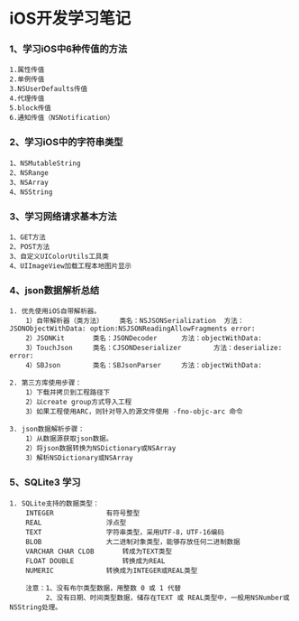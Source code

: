 # iOS开发学习笔记


### 1、学习iOS中6种传值的方法

	1.属性传值
	2.单例传值
	3.NSUserDefaults传值
	4.代理传值
	5.block传值
	6.通知传值（NSNotification）
	
### 2、学习iOS中的字符串类型

	1、NSMutableString
	2、NSRange
	3、NSArray
	4、NSString
	
### 3、学习网络请求基本方法

	1、GET方法
	2、POST方法
	3、自定义UIColorUtils工具类
	4、UIImageView加载工程本地图片显示
	
### 4、json数据解析总结

	1. 优先使用iOS自带解析器。
		1）自带解析器（类方法）	类名：NSJSONSerialization	方法：JSONObjectWithData: option:NSJSONReadingAllowFragments error:
		2）JSONKit		类名：JSONDecoder		方法：objectWithData:
		3）TouchJson		类名：CJSONDeserializer		方法：deserialize: error:
		4）SBJson		类名：SBJsonParser		方法：objectWithData:
		
	2. 第三方库使用步骤：
		1）下载并拷贝到工程路径下
		2）以create group方式导入工程
		3）如果工程使用ARC，则针对导入的源文件使用 -fno-objc-arc 命令
		
	3. json数据解析步骤：
		1）从数据源获取json数据。
		2）将json数据转换为NSDictionary或NSArray
		3）解析NSDictionary或NSArray	
		
### 5、SQLite3 学习

	1. SQLite支持的数据类型：
		INTEGER				有符号整型
		REAL				浮点型
		TEXT				字符串类型，采用UTF-8，UTF-16编码
		BLOB				大二进制对象类型，能够存放任何二进制数据
		VARCHAR CHAR CLOB		转成为TEXT类型
		FLOAT DOUBLE			转换成为REAL		
		NUMERIC				转换成为INTEGER或REAL类型
		
		注意：1、没有布尔类型数据，用整数 0 或 1 代替
		     2、没有日期、时间类型数据，储存在TEXT 或 REAL类型中，一般用NSNumber或NSString处理。
